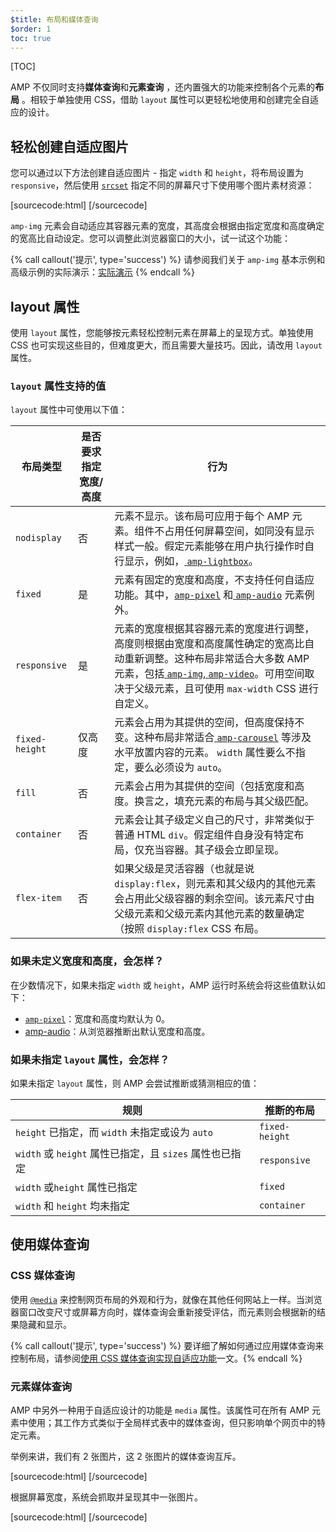 ```yaml
---
$title: 布局和媒体查询
$order: 1
toc: true
---
```


[TOC]

 AMP 不仅同时支持**媒体查询**和**元素查询** ，还内置强大的功能来控制各个元素的**布局** 。相较于单独使用 CSS，借助 `layout` 属性可以更轻松地使用和创建完全自适应的设计。

## 轻松创建自适应图片

 您可以通过以下方法创建自适应图片 - 指定 `width` 和 `height`，将布局设置为 `responsive`，然后使用 [`srcset`](/zh_cn/docs/guides/responsive/art_direction.html) 指定不同的屏幕尺寸下使用哪个图片素材资源：

[sourcecode:html]
<amp-img
src="/img/narrow.jpg"
srcset="/img/wide.jpg 640w,
/img/narrow.jpg 320w"
width="1698"
height="2911"
layout="responsive"
alt="an image">
</amp-img>
[/sourcecode]

`amp-img` 元素会自动适应其容器元素的宽度，其高度会根据由指定宽度和高度确定的宽高比自动设定。您可以调整此浏览器窗口的大小，试一试这个功能：

<amp-img src="/static/img/background.jpg" width="1920" height="1080" layout="responsive"></amp-img>

{% call callout('提示', type='success') %}
 请参阅我们关于 `amp-img` 基本示例和高级示例的实际演示：[实际演示](https://ampbyexample.com/components/amp-img/)
 {% endcall %}

## layout 属性

使用 `layout` 属性，您能够按元素轻松控制元素在屏幕上的呈现方式。单独使用 CSS 也可实现这些目的，但难度更大，而且需要大量技巧。因此，请改用 `layout` 属性。

### `layout` 属性支持的值

`layout` 属性中可使用以下值：

<table>
  <thead>
    <tr>
      <th data-th="Layout type" class="col-twenty">布局类型</th>
      <th data-th="Width/height required" class="col-twenty">是否要求指定宽度/高度</th>
      <th data-th="Behavior">行为</th>
    </tr>
  </thead>
  <tbody>
    <tr>
      <td data-th="Layout type" class="col-twenty"><code>nodisplay</code></td>
      <td data-th="Description" class="col-twenty">否</td>
      <td data-th="Behavior"> 元素不显示。该布局可应用于每个 AMP 元素。组件不占用任何屏幕空间，如同没有显示样式一般。假定元素能够在用户执行操作时自行显示，例如，<a href="/zh_cn/docs/reference/extended/amp-lightbox.html"> <code>amp-lightbox</code></a>。</td>
    </tr>
    <tr>
      <td data-th="Layout type" class="col-twenty"><code>fixed</code></td>
      <td data-th="Description" class="col-twenty">是</td>
      <td data-th="Behavior"> 元素有固定的宽度和高度，不支持任何自适应功能。其中，<a href="/zh_cn/docs/reference/amp-pixel.html"><code>amp-pixel</code></a>  和<a href="/zh_cn/docs/reference/extended/amp-audio.html"> <code>amp-audio</code></a> 元素例外。</td>
    </tr>
    <tr>
      <td data-th="Layout type" class="col-twenty"><code>responsive</code></td>
      <td data-th="Description" class="col-twenty">是</td>
      <td data-th="Behavior"> 元素的宽度根据其容器元素的宽度进行调整，高度则根据由宽度和高度属性确定的宽高比自动重新调整。这种布局非常适合大多数 AMP 元素，包括<a href="/zh_cn/docs/reference/amp-img.html"> <code>amp-img</code></a>,<a href="/zh_cn/docs/reference/amp-video.html"> <code>amp-video</code></a>。可用空间取决于父级元素，且可使用 <code>max-width</code> CSS 进行自定义。</td>
    </tr>
    <tr>
      <td data-th="Layout type" class="col-twenty"><code>fixed-height</code></td>
      <td data-th="Description" class="col-twenty">仅高度</td>
      <td data-th="Behavior"> 元素会占用为其提供的空间，但高度保持不变。这种布局非常适合<a href="/zh_cn/docs/reference/extended/amp-carousel.html"> <code>amp-carousel</code></a>  等涉及水平放置内容的元素。 <code>width</code>  属性要么不指定，要么必须设为 <code>auto</code>。</td>
    </tr>
    <tr>
      <td data-th="Layout type" class="col-twenty"><code>fill</code></td>
      <td data-th="Description" class="col-twenty">否</td>
      <td data-th="Behavior">元素会占用为其提供的空间（包括宽度和高度。换言之，填充元素的布局与其父级匹配。</td>
    </tr>
    <tr>
      <td data-th="Layout type" class="col-twenty"><code>container</code></td>
      <td data-th="Description" class="col-twenty">否</td>
      <td data-th="Behavior"> 元素会让其子级定义自己的尺寸，非常类似于普通 HTML <code>div</code>。假定组件自身没有特定布局，仅充当容器。其子级会立即呈现。</td>
    </tr>
    <tr>
      <td data-th="Layout type" class="col-twenty"><code>flex-item</code></td>
      <td data-th="Description" class="col-twenty">否</td>
      <td data-th="Behavior"> 如果父级是灵活容器（也就是说 <code>display:flex</code>，则元素和其父级内的其他元素会占用此父级容器的剩余空间。该元素尺寸由父级元素和父级元素内其他元素的数量确定（按照 <code>display:flex</code> CSS 布局。</td>
    </tr>
  </tbody>
</table>

### 如果未定义宽度和高度，会怎样？

在少数情况下，如果未指定 `width` 或 `height`，AMP 运行时系统会将这些值默认如下：

* [`amp-pixel`](/zh_cn/docs/reference/amp-pixel.html)：宽度和高度均默认为 0。
* [amp-audio](/zh_cn/docs/reference/extended/amp-audio.html)：从浏览器推断出默认宽度和高度。

###  如果未指定 <code>layout</code> 属性，会怎样？

 如果未指定 <code>layout</code> 属性，则 AMP 会尝试推断或猜测相应的值：

<table>
  <thead>
    <tr>
      <th data-th="Rule">规则</th>
      <th data-th="Inferred layout" class="col-thirty">推断的布局</th>
    </tr>
  </thead>
  <tbody>
    <tr>
      <td data-th="Rule"><code>height</code>  已指定，而 <code>width</code>  未指定或设为 <code>auto</code></td>
      <td data-th="Inferred layout"><code>fixed-height</code></td>
    </tr>
    <tr>
      <td data-th="Rule"><code>width</code>  或 <code>height</code>  属性已指定，且 <code>sizes</code> 属性也已指定</td>
      <td data-th="Inferred layout"><code>responsive</code></td>
    </tr>
    <tr>
      <td data-th="Rule"><code>width</code>  或<code>height</code> 属性已指定</td>
      <td data-th="Inferred layout"><code>fixed</code></td>
    </tr>
    <tr>
      <td data-th="Rule"><code>width</code>  和 <code>height</code> 均未指定</td>
      <td data-th="Inferred layout"><code>container</code></td>
    </tr>
  </tbody>
</table>

## 使用媒体查询

### CSS 媒体查询

 使用 [`@media`](https://developer.mozilla.org/es_us/docs/Web/CSS/@media) 来控制网页布局的外观和行为，就像在其他任何网站上一样。当浏览器窗口改变尺寸或屏幕方向时，媒体查询会重新接受评估，而元素则会根据新的结果隐藏和显示。

{% call callout('提示', type='success') %}
 要详细了解如何通过应用媒体查询来控制布局，请参阅[使用 CSS 媒体查询实现自适应功能](https://developers.google.com/web/fundamentals/design-and-ui/responsive/fundamentals/use-media-queries?hl=en)一文。{% endcall %}

### 元素媒体查询

AMP 中另外一种用于自适应设计的功能是 `media` 属性。该属性可在所有 AMP 元素中使用；其工作方式类似于全局样式表中的媒体查询，但只影响单个网页中的特定元素。

举例来讲，我们有 2 张图片，这 2 张图片的媒体查询互斥。

[sourcecode:html]
<amp-img
media="(min-width: 650px)"
src="wide.jpg"
width=466
height=355
layout="responsive">
</amp-img>
[/sourcecode]

根据屏幕宽度，系统会抓取并呈现其中一张图片。

[sourcecode:html]
<amp-img
media="(max-width: 649px)"
src="narrow.jpg"
width=527
height=193
layout="responsive">
</amp-img>
[/sourcecode]

